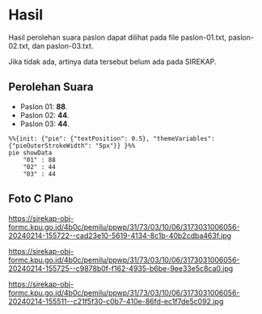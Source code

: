 # Hasil

Hasil perolehan suara paslon dapat dilihat pada file paslon-01.txt, paslon-02.txt, dan paslon-03.txt.

Jika tidak ada, artinya data tersebut belum ada pada SIREKAP.

## Perolehan Suara

 * Paslon 01: **88**.
 * Paslon 02: **44**.
 * Paslon 03: **44**.

```mermaid
%%{init: {"pie": {"textPosition": 0.5}, "themeVariables": {"pieOuterStrokeWidth": "5px"}} }%%
pie showData
    "01" : 88
    "02" : 44
    "03" : 44
```
## Foto C Plano

https://sirekap-obj-formc.kpu.go.id/4b0c/pemilu/ppwp/31/73/03/10/06/3173031006056-20240214-155722--cad23e10-5619-4134-8c1b-40b2cdba463f.jpg

https://sirekap-obj-formc.kpu.go.id/4b0c/pemilu/ppwp/31/73/03/10/06/3173031006056-20240214-155725--c9878b0f-f162-4935-b6be-9ee33e5c8ca0.jpg

https://sirekap-obj-formc.kpu.go.id/4b0c/pemilu/ppwp/31/73/03/10/06/3173031006056-20240214-155511--c21f5f30-c0b7-410e-86fd-ec1f7de5c092.jpg
